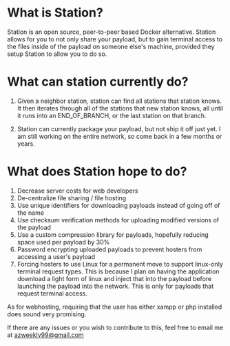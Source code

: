 # What is Station?
Station is an open source, peer-to-peer based Docker alternative. Station allows for you to not only share your payload, but to gain terminal access to the files inside of the payload on someone else's machine, provided they setup Station to allow you to do so.

# What can station currently do?
1. Given a neighbor station, station can find all stations that station knows. It then iterates through all of the stations that new station knows, all until it runs into an END_OF_BRANCH, or the last station on that branch.

2. Station can currently package your payload, but not ship it off just yet. I am still working on the entire network, so come back in a few months or years.


# What does Station hope to do?
1. Decrease server costs for web developers
2. De-centralize file sharing / file hosting
3. Use unique identifiers for downloading payloads instead of going off of the name
4. Use checksum verification methods for uploading modified versions of the payload
5. Use a custom compression library for payloads, hopefully reducing space used per payload by 30%
6. Password encrypting uploaded payloads to prevent hosters from accessing a user's payload
7. Forcing hosters to use Linux for a permanent move to support linux-only terminal request types. This is because I plan on having the application download a light form of linux and inject that into the payload before launching the payload into the network. This is only for payloads that request terminal access.

As for webhosting, requiring that the user has either xampp or php installed does sound very promising.

If there are any issues or you wish to contribute to this, feel free to email me at azweekly99@gmail.com